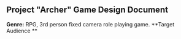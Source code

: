 ## Project "Archer" Game Design Document
**Genre:** RPG, 3rd person fixed camera role playing game.
**Target Audience **
<!--stackedit_data:
eyJoaXN0b3J5IjpbMTkyNzIwNDAyMV19
-->